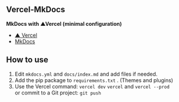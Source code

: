 ## Vercel-MkDocs

**MkDocs with ▲Vercel (minimal configuration)**

- [▲ Vercel](https://vercel.com/)
- [MkDocs](https://www.mkdocs.org/)

## How to use

1. Edit `mkdocs.yml` and `docs/index.md` and add files if needed.
2. Add the pip package to `requirements.txt` . (Themes and plugins)
3. Use the Vercel command: `vercel dev` `vercel` and `vercel --prod`  
or commit to a Git project: `git push`
